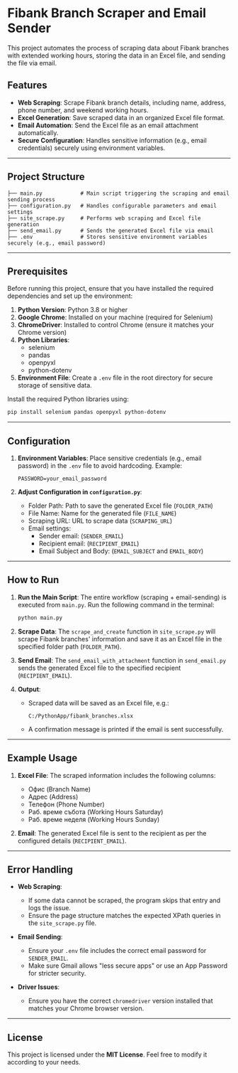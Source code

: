 # Fibank Branch Scraper and Email Sender

This project automates the process of scraping data about Fibank branches with extended working hours, storing the data in an Excel file, and sending the file via email.

## Features

- **Web Scraping**: Scrape Fibank branch details, including name, address, phone number, and weekend working hours.
- **Excel Generation**: Save scraped data in an organized Excel file format.
- **Email Automation**: Send the Excel file as an email attachment automatically.
- **Secure Configuration**: Handles sensitive information (e.g., email credentials) securely using environment variables.

---

## Project Structure

```plaintext
├── main.py            # Main script triggering the scraping and email sending process
├── configuration.py   # Handles configurable parameters and email settings
├── site_scrape.py     # Performs web scraping and Excel file generation
├── send_email.py      # Sends the generated Excel file via email
├── .env               # Stores sensitive environment variables securely (e.g., email password)
```

---

## Prerequisites

Before running this project, ensure that you have installed the required dependencies and set up the environment:

1. **Python Version**: Python 3.8 or higher
2. **Google Chrome**: Installed on your machine (required for Selenium)
3. **ChromeDriver**: Installed to control Chrome (ensure it matches your Chrome version)
4. **Python Libraries**:
    - selenium
    - pandas
    - openpyxl
    - python-dotenv
5. **Environment File**: Create a `.env` file in the root directory for secure storage of sensitive data.

Install the required Python libraries using:
```bash
pip install selenium pandas openpyxl python-dotenv
```

---

## Configuration

1. **Environment Variables**:
   Place sensitive credentials (e.g., email password) in the `.env` file to avoid hardcoding. Example:
   ```plaintext
   PASSWORD=your_email_password
   ```

2. **Adjust Configuration in `configuration.py`**:
    - Folder Path: Path to save the generated Excel file (`FOLDER_PATH`)
    - File Name: Name for the generated file (`FILE_NAME`)
    - Scraping URL: URL to scrape data (`SCRAPING_URL`)
    - Email settings:
        - Sender email: (`SENDER_EMAIL`)
        - Recipient email: (`RECIPIENT_EMAIL`)
        - Email Subject and Body: (`EMAIL_SUBJECT` and `EMAIL_BODY`)

---

## How to Run

1. **Run the Main Script**:
   The entire workflow (scraping + email-sending) is executed from `main.py`. Run the following command in the terminal:
   ```bash
   python main.py
   ```

2. **Scrape Data**:
   The `scrape_and_create` function in `site_scrape.py` will scrape Fibank branches' information and save it as an Excel file in the specified folder path (`FOLDER_PATH`).

3. **Send Email**:
   The `send_email_with_attachment` function in `send_email.py` sends the generated Excel file to the specified recipient (`RECIPIENT_EMAIL`).

4. **Output**:
    - Scraped data will be saved as an Excel file, e.g.:
      ```plaintext
      C:/PythonApp/fibank_branches.xlsx
      ```
    - A confirmation message is printed if the email is sent successfully.

---

## Example Usage

1. **Excel File**:
   The scraped information includes the following columns:
    - Офис (Branch Name)
    - Адрес (Address)
    - Телефон (Phone Number)
    - Раб. време събота (Working Hours Saturday)
    - Раб. време неделя (Working Hours Sunday)

2. **Email**:
   The generated Excel file is sent to the recipient as per the configured details (`RECIPIENT_EMAIL`).

---

## Error Handling

- **Web Scraping**:
    - If some data cannot be scraped, the program skips that entry and logs the issue.
    - Ensure the page structure matches the expected XPath queries in the `site_scrape.py` file.

- **Email Sending**:
    - Ensure your `.env` file includes the correct email password for `SENDER_EMAIL`.
    - Make sure Gmail allows "less secure apps" or use an App Password for stricter security.

- **Driver Issues**:
    - Ensure you have the correct `chromedriver` version installed that matches your Chrome browser version.

---

## License

This project is licensed under the **MIT License**. Feel free to modify it according to your needs.